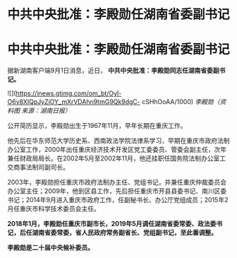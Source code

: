 # 中共中央批准：李殿勋任湖南省委副书记

# 中共中央批准：李殿勋任湖南省委副书记

据新湖南客户端9月1日消息，近日， **中共中央批准：李殿勋同志任湖南省委副书记。**

![](https://inews.gtimg.com/om_bt/Oyl-O6v8XIQpJyZiOY_mXrVDAhn9tmG9Qk9dgC-
cSHhOoAA/1000) _李殿勋（资料图 来源：湖南日报）_

公开简历显示，李殿勋出生于1967年11月，早年长期在重庆工作。

他先后在华东师范大学历史系、西南政法学院法律系学习，早期在重庆市政府法制办公室工作，2000年出任重庆经济技术开发区党工委委员、管委会副主任，次年兼任财政局局长。在2002年5月至2002年11月，他还挂职任国务院法制办公室工交商事法制司副司长。

2003年，李殿勋担任重庆市政府法制办主任、党组书记，并兼任重庆仲裁委员会办公室主任；2009年，他到区县工作，先后担任重庆市开县县委书记、南川区委书记；2014年9月进入重庆市政府工作，任副秘书长、办公厅党组成员；2015年2月任重庆市科学技术委员会主任。

**2018年1月，李殿勋任重庆市副市长，2019年5月调任湖南省委常委、政法委书记，后任湖南省委常委，省人民政府常务副省长、党组副书记，至此番调整。**

**李殿勋是二十届中央候补委员。**

